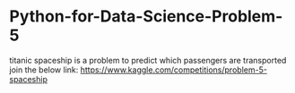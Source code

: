 # Python-for-Data-Science-Problem-5
titanic spaceship is a problem to predict which passengers are transported
join the below link:
https://www.kaggle.com/competitions/problem-5-spaceship
